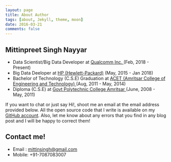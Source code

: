 ```yaml
---
layout: page 
title: About Author
tags: [about, Jekyll, theme, moon]
date: 2016-03-21
comments: false
---
```

    
<!-- <center><a href="http://taylantatli.github.io/Moon"><b>Moon</b></a> is a minimal, one column jekyll theme.</center> -->

## Mittinpreet Singh Nayyar
* Data Scientist/Big Data Developer at <a href='https://www.qualcomm.com/company/about'>Qualcomm Inc. </a>(Feb, 2018 - Present)
* Big Data Deeloper at <a href= 'https://www8.hp.com/in/en/hp-information/index.html'>HP (Hewlett-Packard)</a> (May, 2015 - Jan 2018)  
* Bachelor of Technology (C.S.E) Graduation at <a href='https://www.acetamritsar.ac.in/'> ACET (Amritsar College of Engineering and Technology) </a>(Aug, 2011 - May, 2014) 
* Diploma (C.S.E) at <a href='http://www.gpamritsar.org/'> Govt Polytechnic College Amritsar </a> (June, 2008 - May, 2011)

If you want to chat or just say Hi!, shoot me an email at the email address provided below. All the open source code that I write is available on my <a href='https://github.com/Mittin-Singh'>GitHub account</a>. Also, let me know about any errors that you find in any blog post and I will be happy to correct them!

## Contact me!

* Email : mittinsingh@gmail.com
* Mobile: +91-7087083007
